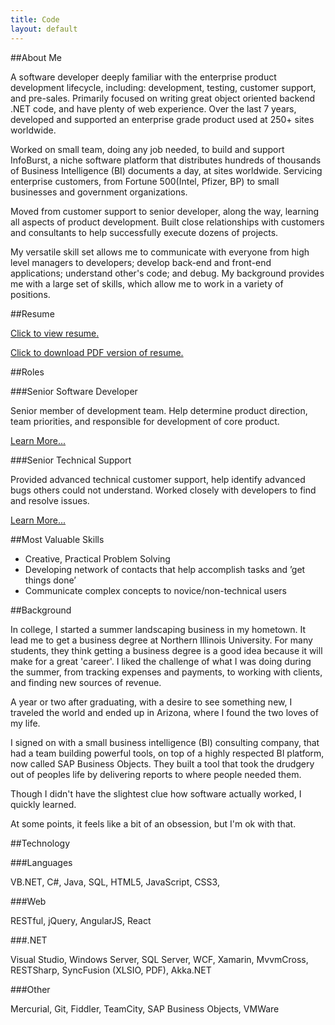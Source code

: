 ```yaml
---
title: Code
layout: default
---
```


##About Me

A software developer deeply familiar with the enterprise product development lifecycle, including: development, testing, customer support, and pre-sales. Primarily focused on writing great object oriented backend .NET code, and have plenty of web experience. Over the last 7 years, developed and supported an enterprise grade product used at 250+ sites worldwide.

Worked on small team, doing any job needed, to build and support InfoBurst, a niche software platform that distributes hundreds of thousands of Business Intelligence (BI) documents a day, at sites worldwide. Servicing enterprise customers, from Fortune 500(Intel, Pfizer, BP) to small businesses and government organizations.

Moved from customer support to senior developer, along the way, learning all aspects of product development. Built close relationships with customers and consultants to help successfully execute dozens of projects.

My versatile skill set allows me to communicate with everyone from high level managers to developers; develop back-end and front-end applications; understand other's code; and debug. My background provides me with a large set of skills, which allow me to work in a variety of positions.

##Resume

[Click to view resume.](https://docs.google.com/document/d/1lcO355gFLsXSTq_V-3dW4K8c6aPhtvF3XxopUrf8f0s/pub)

[Click to download PDF version of resume.](https://docs.google.com/document/d/1lcO355gFLsXSTq_V-3dW4K8c6aPhtvF3XxopUrf8f0s/export?format=pdf)

##Roles

###Senior Software Developer

Senior member of development team. Help determine product direction, team priorities, and responsible for development of core product. 

[Learn More...](/code/dev)

###Senior Technical Support 

Provided advanced technical customer support, help identify advanced bugs others could not understand. Worked closely with developers to find and resolve issues. 

[Learn More...](/code/support)

##Most Valuable Skills
+ Creative, Practical Problem Solving
+ Developing network of contacts that help accomplish tasks and ’get things done’
+ Communicate complex concepts to novice/non-technical users

##Background

In college, I started a summer landscaping business in my hometown. It lead me to get a business degree at Northern 
Illinois University. For many students, they think getting a business degree is a good idea because it will make 
for a great 'career'. I liked the challenge of what I was doing during the summer, from tracking expenses and 
payments, to working with clients, and finding new sources of revenue. 

A year or two after graduating, with a desire to see something new, I traveled the world and ended up in Arizona, where I found the two loves of my life.

I signed on with a small business intelligence (BI) consulting company, that had a team building powerful tools, 
on top of a highly respected BI platform, now called SAP Business Objects. They built a tool that took the drudgery 
out of peoples life by delivering reports to where people needed them.

Though I didn't have the slightest clue how software actually worked, I quickly learned.

At some points, it feels like a bit of an obsession, but I'm ok with that.

##Technology

###Languages

VB.NET, C#, Java, SQL, HTML5, JavaScript, CSS3, 

###Web

RESTful, jQuery, AngularJS, React 

###.NET

Visual Studio, Windows Server, SQL Server, WCF, Xamarin, MvvmCross, RESTSharp, SyncFusion (XLSIO, PDF), Akka.NET

###Other

Mercurial, Git, Fiddler, TeamCity, SAP Business Objects, VMWare
